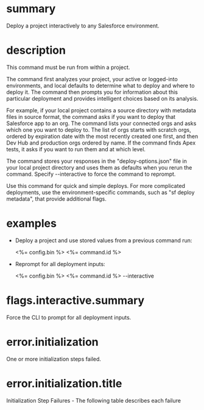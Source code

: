 # summary

Deploy a project interactively to any Salesforce environment.

# description

This command must be run from within a project.

The command first analyzes your project, your active or logged-into environments, and local defaults to determine what to deploy and where to deploy it. The command then prompts you for information about this particular deployment and provides intelligent choices based on its analysis.

For example, if your local project contains a source directory with metadata files in source format, the command asks if you want to deploy that Salesforce app to an org. The command lists your connected orgs and asks which one you want to deploy to. The list of orgs starts with scratch orgs, ordered by expiration date with the most recently created one first, and then Dev Hub and production orgs ordered by name. If the command finds Apex tests, it asks if you want to run them and at which level.

The command stores your responses in the "deploy-options.json" file in your local project directory and uses them as defaults when you rerun the command. Specify --interactive to force the command to reprompt.

Use this command for quick and simple deploys. For more complicated deployments, use the environment-specific commands, such as "sf deploy metadata", that provide additional flags.

# examples

- Deploy a project and use stored values from a previous command run:

  <%= config.bin %> <%= command.id %>

- Reprompt for all deployment inputs:

  <%= config.bin %> <%= command.id %> --interactive

# flags.interactive.summary

Force the CLI to prompt for all deployment inputs.

# error.initialization

One or more initialization steps failed.

# error.initialization.title

Initialization Step Failures - The following table describes each failure
